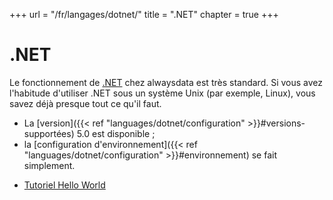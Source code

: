 +++
url = "/fr/langages/dotnet/"
title = ".NET"
chapter = true
+++

# .NET

Le fonctionnement de [.NET](https://dotnet.microsoft.com/) chez alwaysdata est très standard. Si vous avez l'habitude d'utiliser .NET sous un système Unix (par exemple, Linux), vous savez déjà presque tout ce qu'il faut.

- La [version]({{< ref "languages/dotnet/configuration" >}}#versions-supportées) 5.0 est disponible ;
- la [configuration d'environnement]({{< ref "languages/dotnet/configuration" >}}#environnement) se fait simplement.

* [Tutoriel Hello World](https://dotnet.microsoft.com/learn/aspnet/hello-world-tutorial/create)
